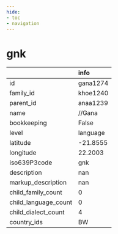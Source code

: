 ```yaml
---
hide:
- toc
- navigation
---
```

# gnk
|                      | info     |
|:---------------------|:---------|
| id                   | gana1274 |
| family_id            | khoe1240 |
| parent_id            | anaa1239 |
| name                 | //Gana   |
| bookkeeping          | False    |
| level                | language |
| latitude             | -21.8555 |
| longitude            | 22.2003  |
| iso639P3code         | gnk      |
| description          | nan      |
| markup_description   | nan      |
| child_family_count   | 0        |
| child_language_count | 0        |
| child_dialect_count  | 4        |
| country_ids          | BW       |